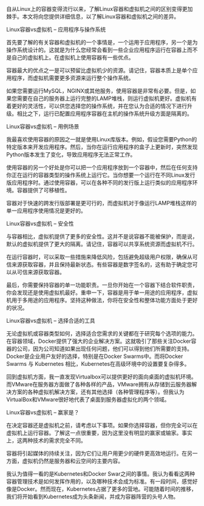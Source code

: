 自从Linux上的容器变得流行以来，了解Linux容器和虚拟机之间的区别变得更加棘手。本文将向您提供详细信息，以了解Linux容器和虚拟机之间的差异。

Linux容器vs虚拟机 – 应用程序与操作系统

首先要了解的有关容器和虚拟机的一个事情是，一个运用于应用程序，另一个是为操作系统设计的。这就是为什么您经常会看到一些企业应用程序运行在容器上而不是自己的虚拟机上。在虚拟机上使用容器有一些优点。

容器最大的优点之一是可以预留比虚拟机少的资源。请记住，容器本质上是单个应用程序，而虚拟机需要更多资源来运行整个操作系统。

如果您需要运行MySQL，NGINX或其他服务，使用容器是非常有必要。但是，如果您需要在自己的服务器上运行完整的LAMP堆栈，则运行虚拟机更好。虚拟机有着更好的灵活性，可以供您选择您的操作系统，并在您认为合适的情况下进行升级。相比之下，运行已配置应用程序容器在主机的操作系统升级方面是隔离的。

Linux容器vs虚拟机 – 用例场景

我最喜欢使用容器的原因之一就是使用Linux库版本。例如，假设您需要Python的特定版本来开发应用程序。然后，当你在运行应用程序的盒子上更新时，突然发现Python版本发生了变化，导致应用程序无法正常工作。

使用容器的另一个好处是你可以把一个应用程序放到一个容器中，然后在任何支持你正在运行的容器类型的操作系统上运行它。当你想要一个运行在不同Linux发行版应用程序时。通过使用容器，可以在各种不同的发行版上运行类似的应用程序环境。容器提供了可移植性。

容器对于快速的跨发行版部署是更可行的，而虚拟机对于像运行LAMP堆栈这样的单一应用程序使用情况是更好的。

Linux容器vs虚拟机 – 安全性

与容器相比，虚拟机提供了更多的安全性。这并不是说容器不能被保护，而是说，默认的虚拟机提供了更大的隔离。请记住，容器可以共享系统资源而虚拟机不行。

在运行容器时，可以采取一些措施来降低风险，包括避免超级用户权限，确保从可信来源获取容器，并且保持最新状态。有些容器是数字签名的，这有助于确定您可以从可信来源获取容器。

最后，你需要保持容器的单一功能职责。一旦你开始在一个容器下结合软件职责，你会发现还是使用虚拟机最好。重申一下，容器是用于单一用途的应用程序，虚拟机用于多用途的应用程序。坚持这种做法，你将在安全性和整体功能方面处于更好的状况。

Linux容器vs虚拟机 – 选择合适的工具

无论虚拟机或容器类型如何，选择适合您需求的关键都在于研究每个选项的能力。在容器领域，Docker提供了强大的企业解决方案。这就吸引了那些关注Docker容器的公司，因为公司知道如果出现任何问题，他们可以得到他们所需要的支持。Docker是企业用户友好的选择，特别是在Docker Swarms中。而将Docker Swarms 与 Kubernetes 相比，Kubernetes在高级环境中的设置要复杂得多。

回到虚拟机方面，我一直发现Virtualbox可以提供更好的面向桌面的虚拟机环境。而VMware在服务器方面做了各种各样的产品，VMware拥有从存储到云服务器解决方案的各种虚拟机解决方案，还有其他选择（各种管理程序等）。但我认为VirtualBox和VMware很好地代表了桌面到服务器虚拟化的两个领域。

Linux容器vs虚拟机 – 赢家是？

在决定容器还是虚拟机之前，请考虑以下事项。如果你选择容器，但你完全可以在虚拟机上运行容器。了解这一点很重要，因为这里没有明显的赢家或输家。事实上，这两种技术的需求完全不同。

容器将引起媒体的持续关注，因为它们让用户用更少的硬件更高效地运行。在另一方面，虚拟机仍然是服务器和云空间的主要内容。

我认为值得一看的是Kubernetes和Docker Swar之间的事情。我认为看看这两种容器管理技术是如何发挥作用的，以及哪种技术会成为标准。有一段时间，感觉好像是Docker。然而现在，Kubernetes占据了更多的营地。可能随着时间的推移，我们将开始看到Kubernetes成为头条新闻，并成为容器阵营的头号人物。
